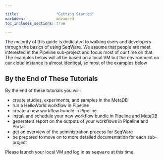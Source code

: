 ```yaml
---

title:                 "Getting Started"
markdown:              advanced
toc_includes_sections: true

---
```


The majority of this guide is dedicated to walking users and developers through the basics of using SeqWare. We assume that people are most interested in the Pipeline sub-project and focus most of our time on that.  The examples below will all be based on a local VM but the environment on our cloud instance is almost identical, so most of the examples below

## By the End of These Tutorials

By the end of these tutorials you will:

* create studies, experiments, and samples in the MetaDB
* run a HelloWorld workflow in Pipeline
* create a new workflow bundle in Pipeline
* install and schedule your new workflow bundle in Pipeline and MetaDB
* generate a report on the outputs of your workflows in Pipeline and Portal
* get an overview of the administration process for SeqWare
* be prepared to move on to more detailed documentation for each sub-project

Please launch your local VM and log in as <kbd>seqware</kbd> at this time.


